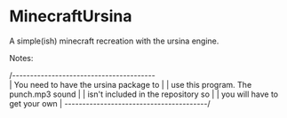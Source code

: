 # MinecraftUrsina
A simple(ish) minecraft recreation with the ursina engine.

Notes:

/----------------------------------------\
| You need to have the ursina package to |
| use this program. The punch.mp3 sound  |
| isn't included in the repository so    |
| you will have to get your own          |
\----------------------------------------/

